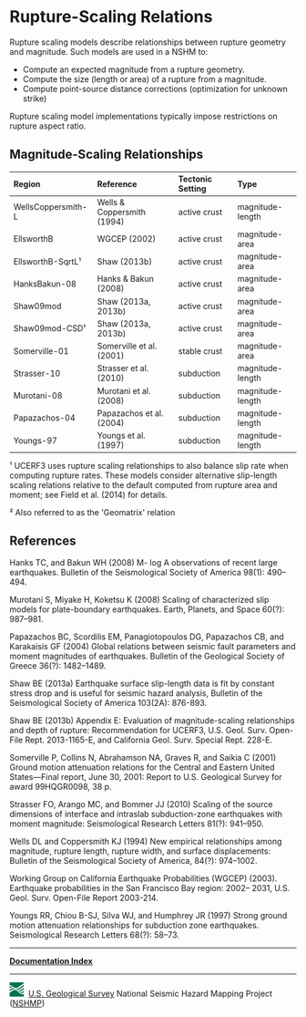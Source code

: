 # Rupture-Scaling Relations

Rupture scaling models describe relationships between rupture geometry and magnitude. Such models
are used in a NSHM to:

* Compute an expected magnitude from a rupture geometry.
* Compute the size (length or area) of a rupture from a magnitude.
* Compute point-source distance corrections (optimization for unknown strike)

Rupture scaling model implementations typically impose restrictions on rupture aspect ratio.

## Magnitude-Scaling Relationships

| Region             | Reference                  | Tectonic Setting | Type         |
|:------------------ |:-------------------------  |:------------ |:---------------- |
| WellsCoppersmith-L | Wells & Coppersmith (1994) | active crust | magnitude-length |
| EllsworthB         | WGCEP (2002)               | active crust | magnitude-area   |
| EllsworthB-SqrtL¹  | Shaw (2013b)               | active crust | magnitude-area   |
| HanksBakun-08      | Hanks & Bakun (2008)       | active crust | magnitude-area   |
| Shaw09mod          | Shaw (2013a, 2013b)        | active crust | magnitude-area   |
| Shaw09mod-CSD¹     | Shaw (2013a, 2013b)        | active crust | magnitude-area   |
| Somerville-01      | Somerville et al. (2001)   | stable crust | magnitude-area   |
| Strasser-10        | Strasser et al. (2010)     | subduction   | magnitude-length |
| Murotani-08        | Murotani et al. (2008)     | subduction   | magnitude-length |
| Papazachos-04      | Papazachos et al. (2004)   | subduction   | magnitude-length |
| Youngs-97          | Youngs et al. (1997)       | subduction   | magnitude-length |

¹ UCERF3 uses rupture scaling relationships to also balance slip rate when computing rupture
rates. These models consider alternative slip-length scaling relations relative to the default
computed from rupture area and moment; see Field et al. (2014) for details.

² Also referred to as the 'Geomatrix' relation

## References

Hanks TC, and Bakun WH (2008) M- log A observations of recent large earthquakes. Bulletin of the
Seismological Society of America 98(1): 490–494.

Murotani S, Miyake H, Koketsu K (2008) Scaling of characterized slip models for plate-boundary
earthquakes. Earth, Planets, and Space 60(?): 987–981.

Papazachos BC, Scordilis EM, Panagiotopoulos DG, Papazachos CB, and Karakaisis GF (2004) Global
relations between seismic fault parameters and moment magnitudes of earthquakes. Bulletin of the
Geological Society of Greece 36(?): 1482–1489.

Shaw BE (2013a) Earthquake surface slip-length data is fit by constant stress drop and is useful
for seismic hazard analysis, Bulletin of the Seismological Society of America 103(2A): 876-893.

Shaw BE (2013b) Appendix E: Evaluation of magnitude-scaling relationships and depth of rupture:
Recommendation for UCERF3, U.S. Geol. Surv. Open-File Rept. 2013-1165-E, and California Geol.
Surv. Special Rept. 228-E.

Somerville P, Collins N, Abrahamson NA, Graves R, and Saikia C (2001) Ground motion attenuation
relations for the Central and Eastern United States—Final report, June 30, 2001: Report to U.S.
Geological Survey for award 99HQGR0098, 38 p.

Strasser FO, Arango MC, and Bommer JJ (2010) Scaling of the source dimensions of interface and
intraslab subduction-zone earthquakes with moment magnitude: Seismological Research Letters
81(?): 941–950.

Wells DL and Coppersmith KJ (1994) New empirical relationships among magnitude, rupture length,
rupture width, and surface displacements: Bulletin of the Seismological Society of America,
84(?): 974–1002.

Working Group on California Earthquake Probabilities (WGCEP) (2003). Earthquake probabilities in
the San Francisco Bay region: 2002– 2031, U.S. Geol. Surv. Open-File Report 2003-214.

Youngs RR, Chiou B-SJ, Silva WJ, and Humphrey JR (1997) Strong ground motion attenuation
relationships for subduction zone earthquakes. Seismological Research Letters 68(?): 58–73.

---

[**Documentation Index**](docs/README.md)

---
![USGS logo](images/usgs-icon.png) &nbsp;[U.S. Geological Survey](https://www.usgs.gov)
National Seismic Hazard Mapping Project ([NSHMP](https://earthquake.usgs.gov/hazards/))
